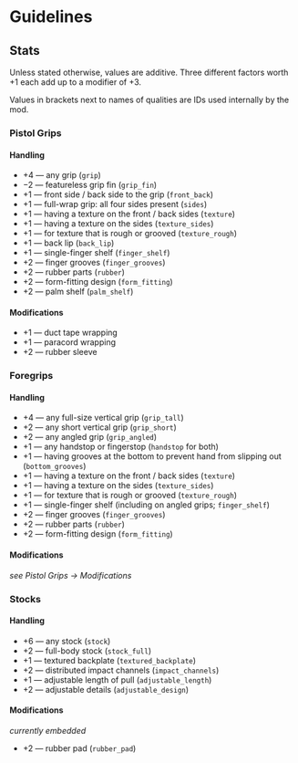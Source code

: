 # Guidelines

## Stats

Unless stated otherwise, values are additive. Three different factors worth +1 each add up to a modifier of +3.

Values in brackets next to names of qualities are IDs used internally by the mod.

### Pistol Grips

#### Handling

- +4 — any grip (`grip`)
- −2 — featureless grip fin (`grip_fin`)
- +1 — front side / back side to the grip (`front_back`)
- +1 — full-wrap grip: all four sides present (`sides`)
- +1 — having a texture on the front / back sides (`texture`)
- +1 — having a texture on the sides (`texture_sides`)
- +1 — for texture that is rough or grooved (`texture_rough`)
- +1 — back lip (`back_lip`)
- +1 — single-finger shelf (`finger_shelf`)
- +2 — finger grooves (`finger_grooves`)
- +2 — rubber parts (`rubber`)
- +2 — form-fitting design (`form_fitting`)
- +2 — palm shelf (`palm_shelf`)

#### Modifications

- +1 — duct tape wrapping
- +1 — paracord wrapping
- +2 — rubber sleeve

### Foregrips

#### Handling

- +4 — any full-size vertical grip (`grip_tall`)
- +2 — any short vertical grip (`grip_short`)
- +2 — any angled grip (`grip_angled`)
- +1 — any handstop or fingerstop (`handstop` for both)
- +1 — having grooves at the bottom to prevent hand from slipping out (`bottom_grooves`)
- +1 — having a texture on the front / back sides (`texture`)
- +1 — having a texture on the sides (`texture_sides`)
- +1 — for texture that is rough or grooved (`texture_rough`)
- +1 — single-finger shelf (including on angled grips; `finger_shelf`)
- +2 — finger grooves (`finger_grooves`)
- +2 — rubber parts (`rubber`)
- +2 — form-fitting design (`form_fitting`)

#### Modifications

_see Pistol Grips → Modifications_

### Stocks

#### Handling

- +6 — any stock (`stock`)
- +2 — full-body stock (`stock_full`)
- +1 — textured backplate (`textured_backplate`)
- +2 — distributed impact channels (`impact_channels`)
- +1 — adjustable length of pull (`adjustable_length`)
- +2 — adjustable details (`adjustable_design`)

#### Modifications

_currently embedded_

- +2 — rubber pad (`rubber_pad`)
